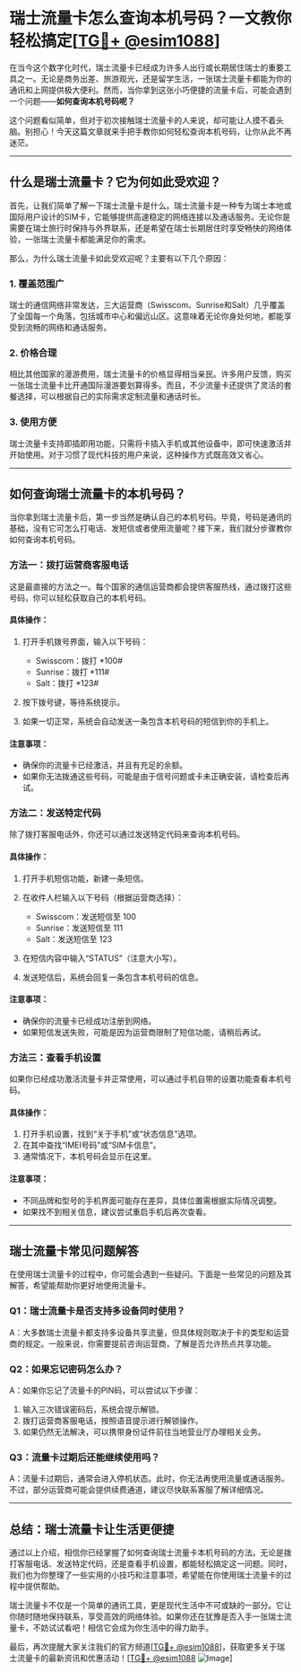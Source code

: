 # 瑞士流量卡怎么查询本机号码？一文教你轻松搞定[[TG💪+ @esim1088](https://t.me/s/esim1088)]

在当今这个数字化时代，瑞士流量卡已经成为许多人出行或长期居住瑞士的重要工具之一。无论是商务出差、旅游观光，还是留学生活，一张瑞士流量卡都能为你的通讯和上网提供极大便利。然而，当你拿到这张小巧便捷的流量卡后，可能会遇到一个问题——**如何查询本机号码呢？**

这个问题看似简单，但对于初次接触瑞士流量卡的人来说，却可能让人摸不着头脑。别担心！今天这篇文章就来手把手教你如何轻松查询本机号码，让你从此不再迷茫。

---

## **什么是瑞士流量卡？它为何如此受欢迎？**

首先，让我们简单了解一下瑞士流量卡是什么。瑞士流量卡是一种专为瑞士本地或国际用户设计的SIM卡，它能够提供高速稳定的网络连接以及通话服务。无论你是需要在瑞士旅行时保持与外界联系，还是希望在瑞士长期居住时享受畅快的网络体验，一张瑞士流量卡都能满足你的需求。

那么，为什么瑞士流量卡如此受欢迎呢？主要有以下几个原因：

### 1. **覆盖范围广**
瑞士的通信网络非常发达，三大运营商（Swisscom、Sunrise和Salt）几乎覆盖了全国每一个角落，包括城市中心和偏远山区。这意味着无论你身处何地，都能享受到流畅的网络和通话服务。

### 2. **价格合理**
相比其他国家的漫游费用，瑞士流量卡的价格显得相当亲民。许多用户反馈，购买一张瑞士流量卡比开通国际漫游要划算得多。而且，不少流量卡还提供了灵活的套餐选择，可以根据自己的实际需求定制流量和通话时长。

### 3. **使用方便**
瑞士流量卡支持即插即用功能，只需将卡插入手机或其他设备中，即可快速激活并开始使用。对于习惯了现代科技的用户来说，这种操作方式既高效又省心。

---

## **如何查询瑞士流量卡的本机号码？**

当你拿到瑞士流量卡后，第一步当然是确认自己的本机号码。毕竟，号码是通讯的基础，没有它可怎么打电话、发短信或者使用流量呢？接下来，我们就分步骤教你如何查询本机号码。

### **方法一：拨打运营商客服电话**
这是最直接的方法之一。每个国家的通信运营商都会提供客服热线，通过拨打这些号码，你可以轻松获取自己的本机号码。

#### 具体操作：
1. 打开手机拨号界面，输入以下号码：
   - Swisscom：拨打 *100#
   - Sunrise：拨打 *111#
   - Salt：拨打 *123#

2. 按下拨号键，等待系统提示。
3. 如果一切正常，系统会自动发送一条包含本机号码的短信到你的手机上。

#### 注意事项：
- 确保你的流量卡已经激活，并且有充足的余额。
- 如果你无法拨通这些号码，可能是由于信号问题或卡未正确安装，请检查后再试。

### **方法二：发送特定代码**
除了拨打客服电话外，你还可以通过发送特定代码来查询本机号码。

#### 具体操作：
1. 打开手机短信功能，新建一条短信。
2. 在收件人栏输入以下号码（根据运营商选择）：
   - Swisscom：发送短信至 100
   - Sunrise：发送短信至 111
   - Salt：发送短信至 123

3. 在短信内容中输入“STATUS”（注意大小写）。
4. 发送短信后，系统会回复一条包含本机号码的信息。

#### 注意事项：
- 确保你的流量卡已经成功注册到网络。
- 如果短信发送失败，可能是因为运营商限制了短信功能，请稍后再试。

### **方法三：查看手机设置**
如果你已经成功激活流量卡并正常使用，可以通过手机自带的设置功能查看本机号码。

#### 具体操作：
1. 打开手机设置，找到“关于手机”或“状态信息”选项。
2. 在其中查找“IMEI号码”或“SIM卡信息”。
3. 通常情况下，本机号码会显示在这里。

#### 注意事项：
- 不同品牌和型号的手机界面可能存在差异，具体位置需根据实际情况调整。
- 如果找不到相关信息，建议尝试重启手机后再次查看。

---

## **瑞士流量卡常见问题解答**

在使用瑞士流量卡的过程中，你可能会遇到一些疑问。下面是一些常见的问题及其解答，希望能帮助你更好地使用流量卡。

### **Q1：瑞士流量卡是否支持多设备同时使用？**
A：大多数瑞士流量卡都支持多设备共享流量，但具体规则取决于卡的类型和运营商的规定。一般来说，你需要提前咨询运营商，了解是否允许热点共享功能。

### **Q2：如果忘记密码怎么办？**
A：如果你忘记了流量卡的PIN码，可以尝试以下步骤：
1. 输入三次错误密码后，系统会提示解锁。
2. 拨打运营商客服电话，按照语音提示进行解锁操作。
3. 如果仍然无法解决，可以携带身份证件前往当地营业厅办理相关业务。

### **Q3：流量卡过期后还能继续使用吗？**
A：流量卡过期后，通常会进入停机状态。此时，你无法再使用流量或通话服务。不过，部分运营商可能会提供续费通道，建议尽快联系客服了解详细情况。

---

## **总结：瑞士流量卡让生活更便捷**

通过以上介绍，相信你已经掌握了如何查询瑞士流量卡本机号码的方法。无论是拨打客服电话、发送特定代码，还是查看手机设置，都能轻松搞定这一问题。同时，我们也为你整理了一些实用的小技巧和注意事项，希望能在你使用瑞士流量卡的过程中提供帮助。

瑞士流量卡不仅是一个简单的通讯工具，更是现代生活中不可或缺的一部分。它让你随时随地保持联系，享受高效的网络体验。如果你还在犹豫是否入手一张瑞士流量卡，不妨试试看吧！相信它会成为你生活中的得力助手。

最后，再次提醒大家关注我们的官方频道[[TG💪+ @esim1088](https://t.me/s/esim1088)]，获取更多关于瑞士流量卡的最新资讯和优惠活动！[[TG💪+ @esim1088](https://t.me/s/esim1088) ![Image](https://i.postimg.cc/4NQfJmqS/Snipaste-2025-05-13-00-14-12.png)]